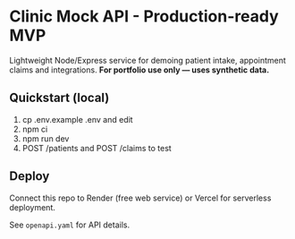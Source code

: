 # Clinic Mock API - Production-ready MVP

Lightweight Node/Express service for demoing patient intake, appointment claims and integrations.
**For portfolio use only — uses synthetic data.**

## Quickstart (local)
1. cp .env.example .env and edit
2. npm ci
3. npm run dev
4. POST /patients and POST /claims to test

## Deploy
Connect this repo to Render (free web service) or Vercel for serverless deployment.

See `openapi.yaml` for API details.
